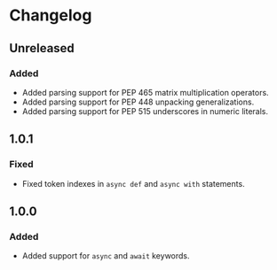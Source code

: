 # Changelog

## Unreleased

### Added
- Added parsing support for PEP 465 matrix multiplication operators.
- Added parsing support for PEP 448 unpacking generalizations.
- Added parsing support for PEP 515 underscores in numeric literals.

## 1.0.1

### Fixed
- Fixed token indexes in `async def` and `async with` statements.

## 1.0.0

### Added
- Added support for `async` and `await` keywords.
